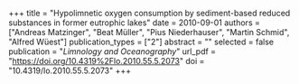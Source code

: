 +++
title = "Hypolimnetic oxygen consumption by sediment-based reduced substances in former eutrophic lakes"
date = 2010-09-01
authors = ["Andreas Matzinger", "Beat Müller", "Pius Niederhauser", "Martin Schmid", "Alfred Wüest"]
publication_types = ["2"]
abstract = ""
selected = false
publication = "*Limnology and Oceanography*"
url_pdf = "https://doi.org/10.4319%2Flo.2010.55.5.2073"
doi = "10.4319/lo.2010.55.5.2073"
+++

